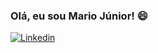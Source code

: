 ### Olá, eu sou Mario Júnior! 😄

[![Linkedin](https://img.shields.io/badge/LinkedIn-0077B5?style=for-the-badge&logo=linkedin&logoColor=white)](https://www.linkedin.com/in/mario-alves-dos-santos-júnior-256aa323b/)
